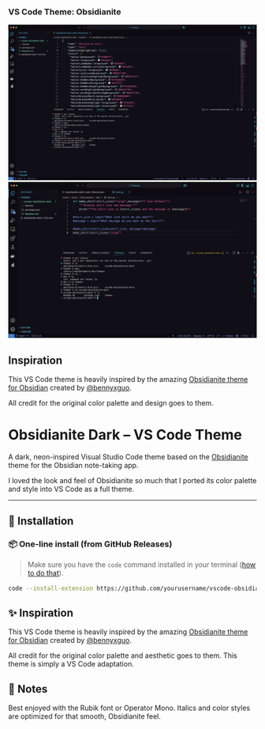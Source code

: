 ### VS Code Theme: Obsidianite


![Obsidianite Theme - Code](assets/screenshot-1.png)
![Obsidianite Theme - Code](assets/screenshot-2.png)

## Inspiration

This VS Code theme is heavily inspired by the amazing [Obsidianite theme for Obsidian](https://github.com/bennyxguo/Obsidian-Obsidianite) created by [@bennyxguo](https://github.com/bennyxguo).

All credit for the original color palette and design goes to them.


# Obsidianite Dark – VS Code Theme

A dark, neon-inspired Visual Studio Code theme based on the [Obsidianite](https://github.com/bennyxguo/Obsidian-Obsidianite) theme for the Obsidian note-taking app.

I loved the look and feel of Obsidianite so much that I ported its color palette and style into VS Code as a full theme.

---

## 🚀 Installation

### 📦 One-line install (from GitHub Releases)

> Make sure you have the `code` command installed in your terminal ([how to do that](https://code.visualstudio.com/docs/setup/mac#_launching-from-the-command-line)).

```bash
code --install-extension https://github.com/yourusername/vscode-obsidianite-dark/releases/download/v1.0.0/obsidianite-dark-1.0.0.vsix
```

## ✨ Inspiration

This VS Code theme is heavily inspired by the amazing [Obsidianite theme for Obsidian](https://github.com/bennyxguo/Obsidian-Obsidianite) created by [@bennyxguo](https://github.com/bennyxguo).

All credit for the original color palette and aesthetic goes to them. This theme is simply a VS Code adaptation.

## 🧪 Notes

Best enjoyed with the Rubik font or Operator Mono.
Italics and color styles are optimized for that smooth, Obsidianite feel.